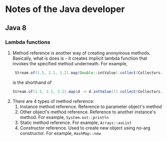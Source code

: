 # Notes of the Java developer

## Java 8
### Lambda functions
1. Method reference is another way of creating anonymous methods. Basically, what is does is - it creates
   implicit lambda function that invokes the specified method underneath. For example,
   ```java
    Stream.of(1.5, 2.1, 3.2).map(Double::intValue).collect(Collectors.toList());
   ```
   is the shorthand of
   ```java
   Stream.of(1.5, 2.1, 3.2).map(d -> d.intValue()).collect(Collectors.toList());
   ```
2. There are 4 types of method reference:
    1. Instance method reference. Reference to parameter object's method
    2. Other object's method reference. Reference to another instance's method.
       For example, `System.out::println`
    3. Static method reference. For example, `Arrays::asList`
    4. Constructor reference. Used to create new object using no-arg constructor. 
       For example, `HashMap::new`